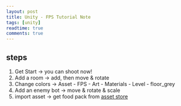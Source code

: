 ```yaml
---
layout: post
title: Unity - FPS Tutorial Note
tags: [unity]
readtime: true
comments: true
---
```


## steps
1. Get Start -> you can shoot now!
2. Add a room -> add, then move & rotate
3. Change colors -> Asset - FPS - Art - Materials - Level - floor_grey
4. Add an enemy bot -> move & rotate & scale
5. import asset -> get food pack from [asset store](https://assetstore.unity.com/packages/3d/food-pack-3d-microgames-add-ons-163295)